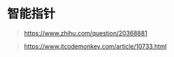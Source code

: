 # 智能指针

> https://www.zhihu.com/question/20368881

> https://www.itcodemonkey.com/article/10733.html